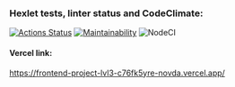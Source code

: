 ### Hexlet tests, linter status and CodeClimate:
[![Actions Status](https://github.com/novda/frontend-project-lvl3/workflows/hexlet-check/badge.svg)](https://github.com/novda/frontend-project-lvl3/actions)
[![Maintainability](https://api.codeclimate.com/v1/badges/a99a88d28ad37a79dbf6/maintainability)](https://github.com/novda/frontend-project-lvl3/maintainability)
![NodeCI](https://github.com/novda/frontend-project-lvl3/actions/workflows/nodejs.yml/badge.svg)


#### Vercel link:
https://frontend-project-lvl3-c76fk5yre-novda.vercel.app/